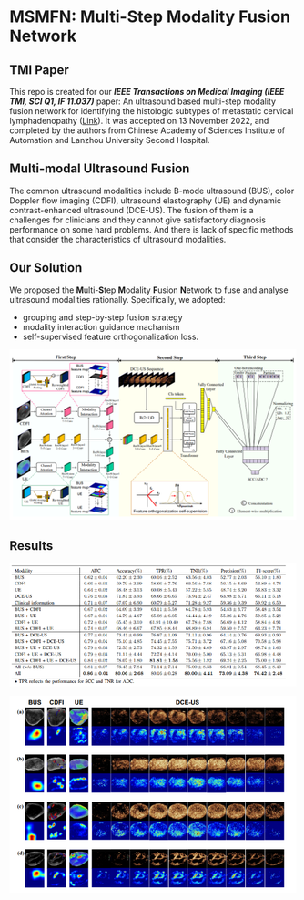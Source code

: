 # MSMFN: Multi-Step Modality Fusion Network

## TMI Paper

This repo is created for our ***IEEE Transactions on Medical Imaging (IEEE TMI, SCI Q1, IF 11.037)*** paper: An ultrasound based multi-step modality fusion network for identifying the histologic subtypes of metastatic cervical lymphadenopathy ([Link](https://ieeexplore.ieee.org/abstract/document/9953119)). It was accepted on 13 November 2022, and completed by the authors from Chinese Academy of Sciences Institute of Automation and Lanzhou University Second Hospital.

## Multi-modal Ultrasound Fusion

The common ultrasound modalities include B-mode ultrasound (BUS), color Doppler flow imaging (CDFI), ultrasound elastography (UE) and dynamic contrast-enhanced ultrasound (DCE-US). The fusion of them is a challenges for clinicians and they cannot give satisfactory diagnosis performance on some hard problems. And there is lack of specific methods that consider the characteristics of ultrasound modalities. 

## Our Solution

We proposed the **M**ulti-**S**tep **M**odality **F**usion **N**etwork to fuse and analyse ultrasound modalities rationally. Specifically, we adopted:
 - grouping and step-by-step fusion strategy
 - modality interaction guidance machanism
 - self-supervised feature orthogonalization loss.


![The framework of our proposed MSMFN.](./fig.png)

## Results

![The performance of MSMFN and different combinations of ultrasound modalities as input.](./results.png)

![The visualization of some cases.](./heatmap.png)
